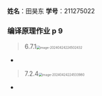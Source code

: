 **姓名**：田昊东 **学号**：211275022

### 编译原理作业 p 9

> 6.7.1<img src="https://thdlrt.oss-cn-beijing.aliyuncs.com/image-20240424224502432.png" alt="image-20240424224502432" style="zoom: 50%;" />

- 



> 7.2.4<img src="https://thdlrt.oss-cn-beijing.aliyuncs.com/image-20240424224533980.png" alt="image-20240424224533980" style="zoom:50%;" />

- 


